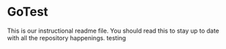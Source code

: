 # GoTest
This is our instructional readme file.
You should read this to stay up to date with all the repository happenings.
testing
